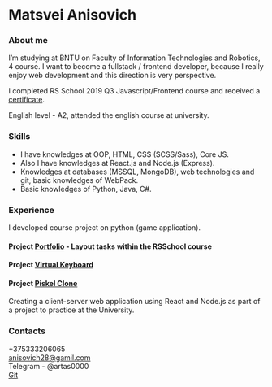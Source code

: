 # Matsvei Anisovich

### About me
 I’m studying at BNTU on Faculty of Information Technologies and Robotics, 4 course. I want to become a fullstack / frontend developer, because I really enjoy web development and this direction is very perspective.
 
 I completed RS School 2019 Q3 Javascript/Frontend course and received a [certificate](https://app.rs.school/certificate/opuod8g1).
 
 English level - A2, attended the english course at university.

### Skills
* I have knowledges at OOP, HTML, CSS (SCSS/Sass), Core JS.
* Also I have knowledges at React.js and Node.js (Express).
* Knowledges at databases (MSSQL, MongoDB), web technologies and git, basic knowledges of WebPack.
* Basic knowledges of Python, Java, C#.

### Experience
I developed course project on python (game application).
#### Project [Portfolio](https://artas0000.github.io/portfolio-public/) - Layout tasks within the RSSchool course
#### Project [Virtual Keyboard](https://artas0000.github.io/virtual-keyboard/)
#### Project [Piskel Clone](https://artas0000.github.io/piskel-clone/dist/index.html)
Creating a client-server web application using React and Node.js as part of a project to practice at the University.

### Сontacts  
 +375333206065    
 anisovich28@gamil.com   
 Telegram - @artas0000   
 [Git](https://github.com/artas0000)
